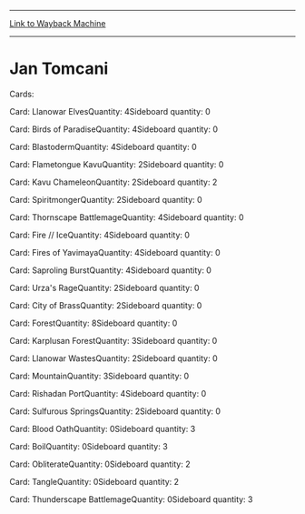 
---
[Link to Wayback Machine](https://web.archive.org/web/20141115003052/http://magic.wizards.com/en/articles/decks/jan-tomcani-2013-11-12)

[_metadata_:generator]:- "Drupal 7 (http://drupal.org)"
[_metadata_:node]:- "116809"
[_metadata_:publish_date]:- "2013-11-12"
[_metadata_:source]:- "div-main"
[_metadata_:title]:- "Jan Tomcani"
[_metadata_:wayback_capture_timestamp]:- "2014-11-15 00:30:52"
[_metadata_:wayback_raw_url]:- "https://web.archive.org/web/20141115003052id_/http://magic.wizards.com/en/articles/decks/jan-tomcani-2013-11-12"
[_metadata_:wayback_url]:- "http://magic.wizards.com/en/articles/decks/jan-tomcani-2013-11-12"
---





Jan Tomcani
===========


 







Cards: 

Card: Llanowar ElvesQuantity: 4Sideboard quantity: 0 



Card: Birds of ParadiseQuantity: 4Sideboard quantity: 0 



Card: BlastodermQuantity: 4Sideboard quantity: 0 



Card: Flametongue KavuQuantity: 2Sideboard quantity: 0 



Card: Kavu ChameleonQuantity: 2Sideboard quantity: 2 



Card: SpiritmongerQuantity: 2Sideboard quantity: 0 



Card: Thornscape BattlemageQuantity: 4Sideboard quantity: 0 



Card: Fire // IceQuantity: 4Sideboard quantity: 0 



Card: Fires of YavimayaQuantity: 4Sideboard quantity: 0 



Card: Saproling BurstQuantity: 4Sideboard quantity: 0 



Card: Urza's RageQuantity: 2Sideboard quantity: 0 



Card: City of BrassQuantity: 2Sideboard quantity: 0 



Card: ForestQuantity: 8Sideboard quantity: 0 



Card: Karplusan ForestQuantity: 3Sideboard quantity: 0 



Card: Llanowar WastesQuantity: 2Sideboard quantity: 0 



Card: MountainQuantity: 3Sideboard quantity: 0 



Card: Rishadan PortQuantity: 4Sideboard quantity: 0 



Card: Sulfurous SpringsQuantity: 2Sideboard quantity: 0 



Card: Blood OathQuantity: 0Sideboard quantity: 3 



Card: BoilQuantity: 0Sideboard quantity: 3 



Card: ObliterateQuantity: 0Sideboard quantity: 2 



Card: TangleQuantity: 0Sideboard quantity: 2 



Card: Thunderscape BattlemageQuantity: 0Sideboard quantity: 3 




 

 
  

  







